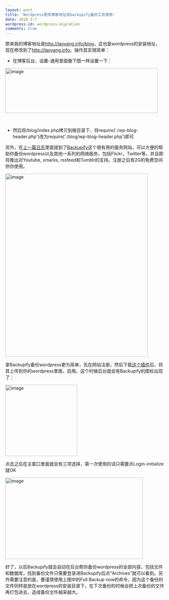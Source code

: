 ```yaml
---
layout: post
title: 'Wordpress更改博客地址及backupify备份工具使用'
date: 2010-3-7
wordpress-id: wordpress-migration
comments: true
---
```

<p>原来我的博客地址是<a href="http://laoyang.info/blog">http://laoyang.info/blog</a>，这也是wordpress的安装地址，现在修改到了<a href="http://laoyang.info">http://laoyang.info</a>。操作其实很简单：</p>  <ul>   <li>在博客后台，设置-通用里面像下图一样设置一下： </li> </ul>  <p><a href="http://laoyang.info/blog/wp-content/uploads/2010/03/image.png"><img style="border-right-width: 0px; display: inline; border-top-width: 0px; border-bottom-width: 0px; margin-left: 0px; border-left-width: 0px; margin-right: 0px" title="image" border="0" alt="image" align="left" src="http://laoyang.info/blog/wp-content/uploads/2010/03/image_thumb.png" width="484" height="142" /></a> </p>  <p>&#160;</p>  <p>&#160;</p>  <p>&#160;</p>  <p>&#160;</p>  <p>&#160;</p>  <p>&#160;</p>  <ul>   <li>然后将/blog/index.php拷贝到根目录下，将require('./wp-blog-header.php')改为require('./blog/wp-blog-header.php')即可 </li> </ul>  <p>另外，在<a href="http://laoyang.info/?p=47251" target="_blank">上一篇日志</a>里面提到了<a href="http://www.backupify.com/" target="_blank">Backupify</a>这个很有用的服务网站，可以方便的帮助你备份wordpress以及其他一系列的网络服务，包括Flickr，Twitter等，并且即将推出对Youtube, xmarks, rssfeed和Tumblr的支持。注册之后有2G的免费空间供你使用。</p>  <p><a href="http://laoyang.info/blog/wp-content/uploads/2010/03/image1.png"><img style="border-right-width: 0px; display: inline; border-top-width: 0px; border-bottom-width: 0px; border-left-width: 0px" title="image" border="0" alt="image" src="http://laoyang.info/blog/wp-content/uploads/2010/03/image_thumb1.png" width="452" height="580" /></a> </p>  <p>拿Backupify备份wordpress更为简单，先在网站注册，然后下载<a href="http://www.backupify.com/tools/wordpress/wp-backupify-1.0.5.zip" target="_blank">这个插件</a>后，将其上传到你的wordpress里面，启用。这个时候后台就会有Backupify的图标出现了：</p>  <p><a href="http://laoyang.info/blog/wp-content/uploads/2010/03/image2.png"><img style="border-right-width: 0px; display: inline; border-top-width: 0px; border-bottom-width: 0px; border-left-width: 0px" title="image" border="0" alt="image" src="http://laoyang.info/blog/wp-content/uploads/2010/03/image_thumb2.png" width="228" height="226" /></a> </p>  <p>点击之后在主窗口里面就会有三项选择，第一次使用的话只需要点Login-initialize 就OK</p>  <p><a href="http://laoyang.info/blog/wp-content/uploads/2010/03/image3.png"><img style="border-right-width: 0px; display: inline; border-top-width: 0px; border-bottom-width: 0px; border-left-width: 0px" title="image" border="0" alt="image" src="http://laoyang.info/blog/wp-content/uploads/2010/03/image_thumb3.png" width="436" height="258" /></a> </p>  <p></p>  <p></p>  <p>好了，以后Backupify就会自动在后台帮你备份wordpress的全部内容，包括文件和数据库，找到备份文件只需要登录进Backupify后点“Archives”就可以看到。另外需要注意的是，要谨慎使用上图中的Full Backup now的命令，因为这个备份的文件同样是放在wordpress的安装目录下，在下次备份的时候会把上次备份的文件再打包进去，造成备份文件越来越大。</p>
